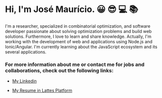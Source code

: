# Hi, I'm José Maurício. :grinning: :sunglasses: :computer: :books:

I'm a researcher, specialized in combinatorial optimization, and software developer passionate about solving optimization problems and build web solutions. Furthermore, I love to learn and share knowledge. Actually, I'm working with the development of web and applications using Node.js and Ionic/Angular. I'm currently learning about the JavaScript ecosystem and its several applications.

### For more information about me or contact me for jobs and collaborations, check out the following links:

* [My Linkedin](https://www.linkedin.com/in/jos%C3%A9-maur%C3%ADcio-costa-52001583/)

* [My Resume in Lattes Platform](http://lattes.cnpq.br/4348087237433332)
